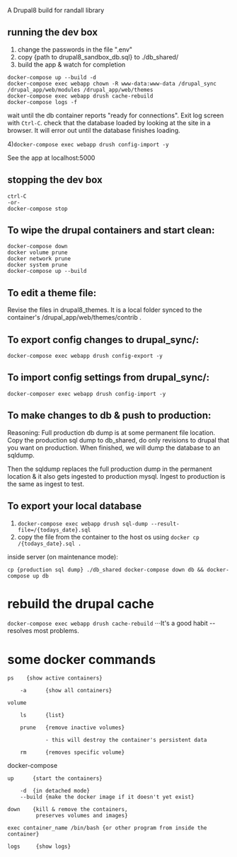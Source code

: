 A Drupal8 build for randall library

## running the dev box

1) change the passwords in the file ".env"
2) copy {path to drupal8_sandbox_db.sql} to ./db_shared/
3) build the app & watch for completion

```
docker-compose up --build -d
docker-compose exec webapp chown -R www-data:www-data /drupal_sync /drupal_app/web/modules /drupal_app/web/themes
docker-compose exec webapp drush cache-rebuild
docker-compose logs -f
```

   wait until the db container reports "ready for connections".  Exit log screen with `Ctrl-C`.
   check that the database loaded by looking at the site in a browser.  It will error out until the database finishes loading.

4)`docker-compose exec webapp drush config-import -y`

See the app at localhost:5000

## stopping the dev box

```
ctrl-C
-or-
docker-compose stop 
```

## To wipe the drupal containers and start clean:

```
docker-compose down
docker volume prune
docker network prune
docker system prune
docker-compose up --build
```

## To edit a theme file:

Revise the files in drupal8_themes.  It is a local folder synced to the container's /drupal_app/web/themes/contrib .

## To export config changes to drupal_sync/:

`docker-compose exec webapp drush config-export -y`

## To import config settings from drupal_sync/:

`docker-composer exec webapp drush config-import -y`

## To make changes to db & push to production:

Reasoning:  Full production db dump is at some permanent file location.  Copy the production sql dump to db_shared, do only revisions to drupal that you want on production.  When finished, we will dump the database to an sqldump.

Then the sqldump replaces the full production dump in the permanent location & it also gets ingested to production mysql.  Ingest to production is the same as ingest to test.

## To export your local database

1) `docker-compose exec webapp drush sql-dump --result-file=/{todays_date}.sql`
1) copy the file from the container to the host os using `docker cp /{todays_date}.sql .`

inside server (on maintenance mode):

`cp {production sql dump} ./db_shared
docker-compose down db && docker-compose up db`

# rebuild the drupal cache

`docker-compose exec webapp drush cache-rebuild`
⋅⋅⋅It's a good habit -- resolves most problems.

# some docker commands 

    ps    {show active containers}

        -a      {show all containers}

    volume

        ls      {list}

        prune   {remove inactive volumes}

                - this will destroy the container's persistent data

        rm      {removes specific volume}

docker-compose

    up      {start the containers}

        -d  {in detached mode}
        --build {make the docker image if it doesn't yet exist}

    down    {kill & remove the containers,
             preserves volumes and images}

    exec container_name /bin/bash {or other program from inside the container}

    logs     {show logs}

